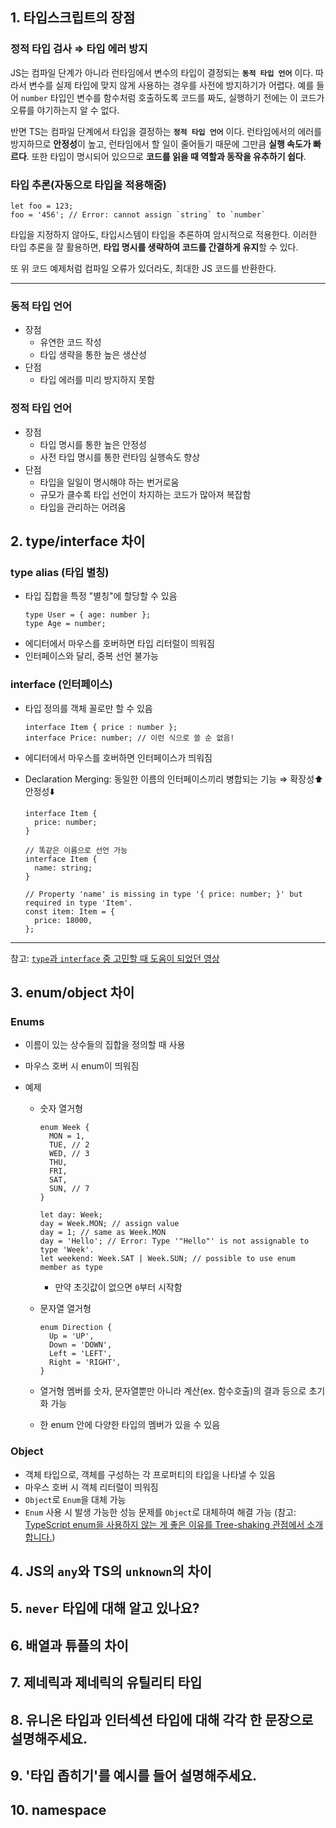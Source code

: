 ## 1. 타입스크립트의 장점

### 정적 타입 검사 ⇒ 타입 에러 방지

JS는 컴파일 단계가 아니라 런타임에서 변수의 타입이 결정되는 **`동적 타입 언어`** 이다. 따라서 변수를 실제 타입에 맞지 않게 사용하는 경우를 사전에 방지하기가 어렵다. 예를 들어 `number` 타입인 변수를 함수처럼 호출하도록 코드를 짜도, 실행하기 전에는 이 코드가 오류를 야기하는지 알 수 없다.

반면 TS는 컴파일 단계에서 타입을 결정하는 **`정적 타입 언어`** 이다. 런타임에서의 에러를 방지하므로 **안정성**이 높고, 런타임에서 할 일이 줄어들기 때문에 그만큼 **실행 속도가 빠르다**. 또한 타입이 명시되어 있으므로 **코드를 읽을 때 역할과 동작을 유추하기 쉽다**.

### 타입 추론(자동으로 타입을 적용해줌)

```tsx
let foo = 123;
foo = '456'; // Error: cannot assign `string` to `number`
```

타입을 지정하지 않아도, 타입시스템이 타입을 추론하여 암시적으로 적용한다. 이러한 타입 추론을 잘 활용하면, **타입 명시를 생략하여 코드를 간결하게 유지**할 수 있다.

또 위 코드 예제처럼 컴파일 오류가 있더라도, 최대한 JS 코드를 반환한다.

---

### 동적 타입 언어

- 장점
  - 유연한 코드 작성
  - 타입 생략을 통한 높은 생산성
- 단점
  - 타입 에러를 미리 방지하지 못함

### 정적 타입 언어

- 장점
  - 타입 명시를 통한 높은 안정성
  - 사전 타입 명시를 통한 런타임 실행속도 향상
- 단점
  - 타입을 일일이 명시해야 하는 번거로움
  - 규모가 클수록 타입 선언이 차지하는 코드가 많아져 복잡함
  - 타입을 관리하는 어려움

## 2. type/interface 차이

### type alias (타입 별칭)

- 타입 집합을 특정 "별칭"에 할당할 수 있음
  ```tsx
  type User = { age: number };
  type Age = number;
  ```
- 에디터에서 마우스를 호버하면 타입 리터럴이 띄워짐
- 인터페이스와 달리, 중복 선언 불가능

### interface (인터페이스)

- 타입 정의를 객체 꼴로만 할 수 있음
  ```tsx
  interface Item { price : number };
  interface Price: number; // 이런 식으로 쓸 순 없음!
  ```
- 에디터에서 마우스를 호버하면 인터페이스가 띄워짐
- Declaration Merging: 동일한 이름의 인터페이스끼리 병합되는 기능 ⇒ 확장성⬆️ 안정성⬇️

  ```tsx
  interface Item {
    price: number;
  }

  // 똑같은 이름으로 선언 가능
  interface Item {
    name: string;
  }

  // Property 'name' is missing in type '{ price: number; }' but required in type 'Item'.
  const item: Item = {
    price: 18000,
  };
  ```

---

참고: [`type`과 `interface` 중 고민할 때 도움이 되었던 영상](https://youtu.be/Idf0zh9f3qQ?si=w4MpyU9MPv4S_0aR)

## 3. enum/object 차이

### Enums

- 이름이 있는 상수들의 집합을 정의할 때 사용
- 마우스 호버 시 enum이 띄워짐
- 예제

  - 숫자 열거형

    ```tsx
    enum Week {
      MON = 1,
      TUE, // 2
      WED, // 3
      THU,
      FRI,
      SAT,
      SUN, // 7
    }

    let day: Week;
    day = Week.MON; // assign value
    day = 1; // same as Week.MON
    day = 'Hello'; // Error: Type '"Hello"' is not assignable to type 'Week'.
    let weekend: Week.SAT | Week.SUN; // possible to use enum member as type
    ```

    - 만약 초깃값이 없으면 `0`부터 시작함

  - 문자열 열거형
    ```tsx
    enum Direction {
      Up = 'UP',
      Down = 'DOWN',
      Left = 'LEFT',
      Right = 'RIGHT',
    }
    ```
  - 열거형 멤버를 숫자, 문자열뿐만 아니라 계산(ex. 함수호출)의 결과 등으로 초기화 가능
  - 한 enum 안에 다양한 타입의 멤버가 있을 수 있음

### Object

- 객체 타입으로, 객체를 구성하는 각 프로퍼티의 타입을 나타낼 수 있음
- 마우스 호버 시 객체 리터럴이 띄워짐
- `Object`로 `Enum`을 대체 가능
- `Enum` 사용 시 발생 가능한 성능 문제를 `Object`로 대체하여 해결 가능 (참고: [TypeScript enum을 사용하지 않는 게 좋은 이유를 Tree-shaking 관점에서 소개합니다.](https://engineering.linecorp.com/ko/blog/typescript-enum-tree-shaking))

## 4. JS의 `any`와 TS의 `unknown`의 차이

## 5. `never` 타입에 대해 알고 있나요?

## 6. 배열과 튜플의 차이

## 7. 제네릭과 제네릭의 유틸리티 타입

## 8. 유니온 타입과 인터섹션 타입에 대해 각각 한 문장으로 설명해주세요.

## 9. '타입 좁히기'를 예시를 들어 설명해주세요.

## 10. namespace
